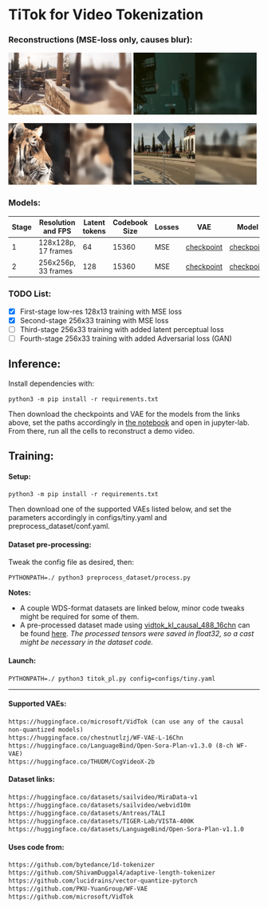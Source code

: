 # TiTok for Video Tokenization
### Reconstructions (MSE-loss only, causes blur):
<p>
<img src="assets/recon_1.gif" alt="teaser" width=49%>
<img src="assets/recon_2.gif" alt="teaser" width=49%>
</p>
<p>
<img src="assets/recon_3.gif" alt="teaser" width=49%>
<img src="assets/recon_4.gif" alt="teaser" width=49%>
</p>

### Models:
| Stage | Resolution and FPS | Latent tokens | Codebook Size | Losses | VAE | Model |
| ------------- | ------------- | ------------- | ------------- | ------------- | ------------- | ------------- |
| 1 | 128x128p, 17 frames | 64 | 15360 | MSE | [checkpoint](https://huggingface.co/chestnutlzj/WF-VAE-L-16Chn) | [checkpoint](https://huggingface.co/NilanE/Titok-Video-Stage1)|
| 2 | 256x256p, 33 frames | 128 | 15360 | MSE | [checkpoint](https://huggingface.co/chestnutlzj/WF-VAE-L-16Chn) | [checkpoint](https://huggingface.co/NilanE/Titok-Video-Stage2)|

### TODO List:
  - [x] First-stage low-res 128x13 training with MSE loss
  - [x] Second-stage 256x33 training with MSE loss
  - [ ] Third-stage 256x33 training with added latent perceptual loss
  - [ ] Fourth-stage 256x33 training with added Adversarial loss (GAN)
  
## Inference:
Install dependencies with:
```
python3 -m pip install -r requirements.txt
```
Then download the checkpoints and VAE for the models from the links above, set the paths accordingly in [the notebook](inference.ipynb) and open in jupyter-lab. From there, run all the cells to reconstruct a demo video.

## Training:
#### Setup:
```
python3 -m pip install -r requirements.txt
```
Then download one of the supported VAEs listed below, and set the parameters accordingly in configs/tiny.yaml and preprocess_dataset/conf.yaml.

#### Dataset pre-processing:
Tweak the config file as desired, then:
```
PYTHONPATH=./ python3 preprocess_dataset/process.py
```
**Notes:**
* A couple WDS-format datasets are linked below, minor code tweaks might be required for some of them.
* A pre-processed dataset made using [vidtok_kl_causal_488_16chn](https://huggingface.co/microsoft/VidTok/blob/main/checkpoints/vidtok_kl_causal_488_16chn.ckpt) can be found [here](https://huggingface.co/datasets/NilanE/vidtok_256_33). *The processed tensors were saved in float32, so a cast might be necessary in the dataset code.*


#### Launch:
```
PYTHONPATH=./ python3 titok_pl.py config=configs/tiny.yaml
```
---

#### Supported VAEs:
```
https://huggingface.co/microsoft/VidTok (can use any of the causal non-quantized models)
https://huggingface.co/chestnutlzj/WF-VAE-L-16Chn
https://huggingface.co/LanguageBind/Open-Sora-Plan-v1.3.0 (8-ch WF-VAE)
https://huggingface.co/THUDM/CogVideoX-2b
```
#### Dataset links:
```
https://huggingface.co/datasets/sailvideo/MiraData-v1
https://huggingface.co/datasets/sailvideo/webvid10m
https://huggingface.co/datasets/Antreas/TALI
https://huggingface.co/datasets/TIGER-Lab/VISTA-400K
https://huggingface.co/datasets/LanguageBind/Open-Sora-Plan-v1.1.0
```

#### Uses code from:
```
https://github.com/bytedance/1d-tokenizer
https://github.com/ShivamDuggal4/adaptive-length-tokenizer
https://github.com/lucidrains/vector-quantize-pytorch
https://github.com/PKU-YuanGroup/WF-VAE
https://github.com/microsoft/VidTok
```
